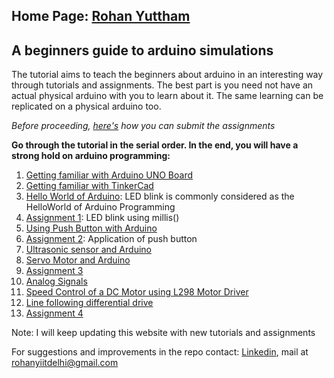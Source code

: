 
## Home Page: <a href="https://rohanyuttham.github.io/">Rohan Yuttham</a>  

A beginners guide to arduino simulations
---
The tutorial aims to teach the beginners about arduino in an interesting way through tutorials and assignments.
The best part is you need not have an actual physical arduino with you to learn about it.
The same learning can be replicated on a physical arduino too.

*Before proceeding, [here's](https://rohanyuttham.github.io/Learn-Arduino-via-simulations/04-Submitting-Assignments.html ) how you can submit the assignments*

**Go through the tutorial in the serial order.
In the end, you will have a strong hold on arduino programming:**
1. [Getting familiar with Arduino UNO Board](https://rohanyuttham.github.io/Learn-Arduino-via-simulations/01-Getting-familiar-with-arduino-uno.html )
1. [Getting familiar with TinkerCad](https://rohanyuttham.github.io/Learn-Arduino-via-simulations/02-get-familiar-with-tinkercad.html)
1. [Hello World of Arduino](https://rohanyuttham.github.io/Learn-Arduino-via-simulations/03-helloworld-of-arduino.html): LED blink is commonly considered as the HelloWorld of Arduino Programming
1. [Assignment 1](https://rohanyuttham.github.io/Learn-Arduino-via-simulations/03-helloworld-of-arduino.html): LED blink using millis()
1. [Using Push Button with Arduino](https://rohanyuttham.github.io/Learn-Arduino-via-simulations/07-Push-Button-with-arduino.html)
1. [Assignment 2](https://rohanyuttham.github.io/Learn-Arduino-via-simulations/08-Assignment2.html): Application of push button
1. [Ultrasonic sensor and Arduino](https://rohanyuttham.github.io/Learn-Arduino-via-simulations/09-Ultrasonic-senor-with-arduino.html)
1. [Servo Motor and Arduino](https://rohanyuttham.github.io/Learn-Arduino-via-simulations/10-Servo-motor.html)
1. [Assignment 3](https://rohanyuttham.github.io/Learn-Arduino-via-simulations/11-Assignment3.html)
1. [Analog Signals](https://rohanyuttham.github.io/Learn-Arduino-via-simulations/12-Analog.html)
1. [Speed Control of a DC Motor using L298 Motor Driver](https://rohanyuttham.github.io/Learn-Arduino-via-simulations/13-Speed-Control-of-DC-Motor-L298.html)
1. [Line following differential drive](https://rohanyuttham.github.io/Learn-Arduino-via-simulations/14-Line-Following-Differential-drive.html)
1. [Assignment 4](https://rohanyuttham.github.io/Learn-Arduino-via-simulations/15-Assignment4.html)

Note: I will keep updating this website with new tutorials and assignments

For suggestions and improvements in the repo contact:
[Linkedin](https://www.linkedin.com/in/rohanyuttham/), mail at [rohanyiitdelhi@gmail.com](mailto:rohanyiitdelhi@gmail.com)

